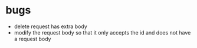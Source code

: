 # bugs
- delete request has extra body
- modify the request body so that it only accepts the id and does not have a request body